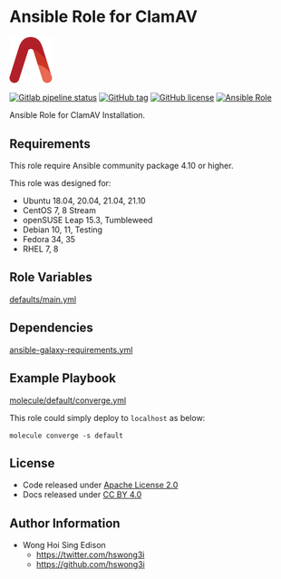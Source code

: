 # Ansible Role for ClamAV

<img src="/alvistack.svg" width="75" alt="AlviStack">

[![Gitlab pipeline status](https://img.shields.io/gitlab/pipeline/alvistack/ansible-role-clamav/master)](https://gitlab.com/alvistack/ansible-role-clamav/-/pipelines)
[![GitHub tag](https://img.shields.io/github/tag/alvistack/ansible-role-clamav.svg)](https://github.com/alvistack/ansible-role-clamav/tags)
[![GitHub license](https://img.shields.io/github/license/alvistack/ansible-role-clamav.svg)](https://github.com/alvistack/ansible-role-clamav/blob/master/LICENSE)
[![Ansible Role](https://img.shields.io/badge/galaxy-alvistack.clamav-blue.svg)](https://galaxy.ansible.com/alvistack/clamav)

Ansible Role for ClamAV Installation.

## Requirements

This role require Ansible community package 4.10 or higher.

This role was designed for:

  - Ubuntu 18.04, 20.04, 21.04, 21.10
  - CentOS 7, 8 Stream
  - openSUSE Leap 15.3, Tumbleweed
  - Debian 10, 11, Testing
  - Fedora 34, 35
  - RHEL 7, 8

## Role Variables

[defaults/main.yml](defaults/main.yml)

## Dependencies

[ansible-galaxy-requirements.yml](ansible-galaxy-requirements.yml)

## Example Playbook

[molecule/default/converge.yml](molecule/default/converge.yml)

This role could simply deploy to `localhost` as below:

    molecule converge -s default

## License

  - Code released under [Apache License 2.0](LICENSE)
  - Docs released under [CC BY 4.0](http://creativecommons.org/licenses/by/4.0/)

## Author Information

  - Wong Hoi Sing Edison
      - <https://twitter.com/hswong3i>
      - <https://github.com/hswong3i>
